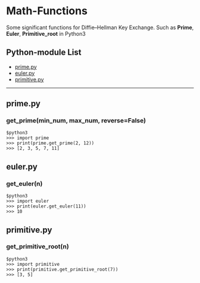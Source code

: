 # Math-Functions
Some significant functions for Diffie–Hellman Key Exchange. Such as **Prime**, **Euler**, **Primitive_root** in Python3

Python-module List
-----------------
- [prime.py](#prime)
- [euler.py](#euler)
- [primitive.py](#primitive) 

-----------------
## <a name="prime"></a> prime.py
### get_prime(min_num, max_num, reverse=False)
```
$python3 
>>> import prime
>>> print(prime.get_prime(2, 12))
>>> [2, 3, 5, 7, 11]
```

## <a name="euler"></a> euler.py
### **get_euler(n)**
```
$python3 
>>> import euler
>>> print(euler.get_euler(11))
>>> 10
```

## <a name="primitive"></a> primitive.py
### **get_primitive_root(n)**
```
$python3 
>>> import primitive
>>> print(primitive.get_primitive_root(7))
>>> [3, 5]
```